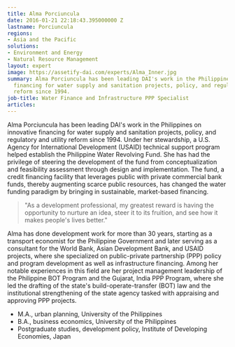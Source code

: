 ```yaml
---
title: Alma Porciuncula
date: 2016-01-21 22:18:43.395000000 Z
lastname: Porciuncula
regions:
- Asia and the Pacific
solutions:
- Environment and Energy
- Natural Resource Management
layout: expert
image: https://assetify-dai.com/experts/Alma_Inner.jpg
summary: Alma Porciuncula has been leading DAI's work in the Philippines on innovative
  financing for water supply and sanitation projects, policy, and regulatory and utility
  reform since 1994.
job-title: Water Finance and Infrastructure PPP Specialist
articles: 
---
```


Alma Porciuncula has been leading DAI's work in the Philippines on innovative financing for water supply and sanitation projects, policy, and regulatory and utility reform since 1994. Under her stewardship, a U.S. Agency for International Development (USAID) technical support program helped establish the Philippine Water Revolving Fund. She has had the privilege of steering the development of the fund from conceptualization and feasibility assessment through design and implementation. The fund, a credit financing facility that leverages public with private commercial bank funds, thereby augmenting scarce public resources, has changed the water funding paradigm by bringing in sustainable, market-based financing.

> "As a development professional, my greatest reward is having the opportunity to nurture an idea, steer it to its fruition, and see how it makes people's lives better."

Alma has done development work for more than 30 years, starting as a transport economist for the Philippine Government and later serving as a consultant for the World Bank, Asian Development Bank, and USAID projects, where she specialized on public-private partnership (PPP) policy and program development as well as infrastructure financing. Among her notable experiences in this field are her project management leadership of the Philippine BOT Program and the Gujarat, India PPP Program, where she led the drafting of the state's build-operate-transfer (BOT) law and the institutional strengthening of the state agency tasked with appraising and approving PPP projects.  

* M.A., urban planning, University of the Philippines
* B.A., business economics, University of the Philippines
* Postgraduate studies, development policy, Institute of Developing Economies, Japan
